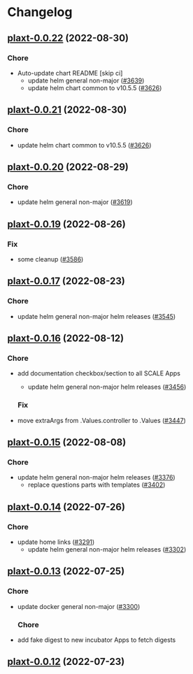 # Changelog



## [plaxt-0.0.22](https://github.com/truecharts/charts/compare/plaxt-0.0.20...plaxt-0.0.22) (2022-08-30)

### Chore

- Auto-update chart README [skip ci]
  - update helm general non-major ([#3639](https://github.com/truecharts/charts/issues/3639))
  - update helm chart common to v10.5.5 ([#3626](https://github.com/truecharts/charts/issues/3626))




## [plaxt-0.0.21](https://github.com/truecharts/charts/compare/plaxt-0.0.20...plaxt-0.0.21) (2022-08-30)

### Chore

- update helm chart common to v10.5.5 ([#3626](https://github.com/truecharts/charts/issues/3626))




## [plaxt-0.0.20](https://github.com/truecharts/charts/compare/plaxt-0.0.19...plaxt-0.0.20) (2022-08-29)

### Chore

- update helm general non-major ([#3619](https://github.com/truecharts/charts/issues/3619))




## [plaxt-0.0.19](https://github.com/truecharts/charts/compare/plaxt-0.0.17...plaxt-0.0.19) (2022-08-26)

### Fix

- some cleanup ([#3586](https://github.com/truecharts/charts/issues/3586))




## [plaxt-0.0.17](https://github.com/truecharts/charts/compare/plaxt-0.0.16...plaxt-0.0.17) (2022-08-23)

### Chore

- update helm general non-major helm releases ([#3545](https://github.com/truecharts/charts/issues/3545))




## [plaxt-0.0.16](https://github.com/truecharts/charts/compare/plaxt-0.0.15...plaxt-0.0.16) (2022-08-12)

### Chore

- add documentation checkbox/section to all SCALE Apps
  - update helm general non-major helm releases ([#3456](https://github.com/truecharts/charts/issues/3456))

  ### Fix

- move extraArgs from .Values.controller to .Values ([#3447](https://github.com/truecharts/charts/issues/3447))




## [plaxt-0.0.15](https://github.com/truecharts/charts/compare/plaxt-0.0.14...plaxt-0.0.15) (2022-08-08)

### Chore

- update helm general non-major helm releases ([#3376](https://github.com/truecharts/charts/issues/3376))
  - replace questions parts with templates ([#3402](https://github.com/truecharts/charts/issues/3402))




## [plaxt-0.0.14](https://github.com/truecharts/apps/compare/plaxt-0.0.13...plaxt-0.0.14) (2022-07-26)

### Chore

- update home links ([#3291](https://github.com/truecharts/apps/issues/3291))
  - update helm general non-major helm releases ([#3302](https://github.com/truecharts/apps/issues/3302))




## [plaxt-0.0.13](https://github.com/truecharts/apps/compare/plaxt-0.0.12...plaxt-0.0.13) (2022-07-25)

### Chore

- update docker general non-major ([#3300](https://github.com/truecharts/apps/issues/3300))

  ### Chore

- add fake digest to new incubator Apps to fetch digests




## [plaxt-0.0.12](https://github.com/truecharts/apps/compare/plaxt-0.0.11...plaxt-0.0.12) (2022-07-23)
